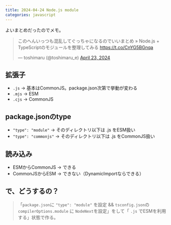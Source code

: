 ```yaml
---
title: 2024-04-24 Node.js module
categories: javascript
---
```


よいまとめだったのでメモ。

<blockquote class="twitter-tweet"><p lang="ja" dir="ltr">このへんいっつも混乱してぐっちゃになるのでいいまとめ » Node.js + TypeScriptのモジュールを整理してみる <a href="https://t.co/CnYG5BGnqa">https://t.co/CnYG5BGnqa</a></p>&mdash; toshimaru (@toshimaru_e) <a href="https://twitter.com/toshimaru_e/status/1782657137237479520?ref_src=twsrc%5Etfw">April 23, 2024</a></blockquote> <script async src="https://platform.twitter.com/widgets.js" charset="utf-8"></script>

## 拡張子

- `.js` -> 基本はCommonJS。package.json次第で挙動が変わる
- `.mjs` -> ESM
- `.cjs` -> CommonJS

## package.jsonのtype

- `"type": "module"` -> そのディレクトリ以下は .js をESM扱い
- `"type": "commonjs"` -> そのディレクトリ以下は .js をCommonJS扱い

## 読み込み

- ESMからCommonJS -> できる
- CommonJSからESM -> できない（DynamicImportならできる）

## で、どうするの？

> 「`package.json`に `"type": "module"` を設定 && `tsconfig.json`の `compilerOptions.module` に `NodeNext`を設定」をして「 `.js` でESMを利用する」状態で作る。
